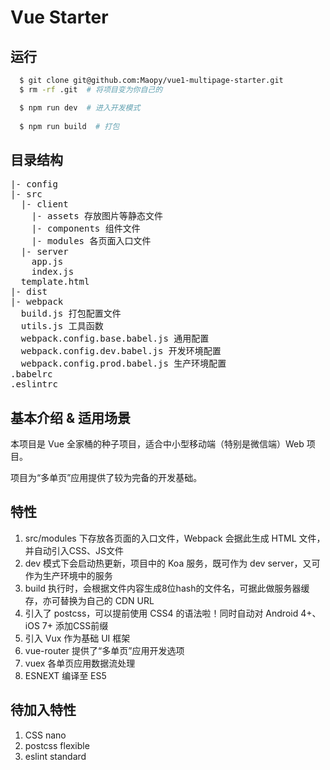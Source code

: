 # Vue Starter

## 运行

```bash
  $ git clone git@github.com:Maopy/vue1-multipage-starter.git
  $ rm -rf .git  # 将项目变为你自己的

  $ npm run dev  # 进入开发模式
  
  $ npm run build  # 打包
```

## 目录结构

<pre>
|- config
|- src
  |- client
    |- assets 存放图片等静态文件
    |- components 组件文件
    |- modules 各页面入口文件
  |- server
    app.js
    index.js
  template.html
|- dist
|- webpack
  build.js 打包配置文件
  utils.js 工具函数
  webpack.config.base.babel.js 通用配置
  webpack.config.dev.babel.js 开发环境配置
  webpack.config.prod.babel.js 生产环境配置
.babelrc
.eslintrc
</pre>

## 基本介绍 & 适用场景

本项目是 Vue 全家桶的种子项目，适合中小型移动端（特别是微信端）Web 项目。

项目为“多单页”应用提供了较为完备的开发基础。

## 特性

1. src/modules 下存放各页面的入口文件，Webpack 会据此生成 HTML 文件，并自动引入CSS、JS文件
2. dev 模式下会启动热更新，项目中的 Koa 服务，既可作为 dev server，又可作为生产环境中的服务
3. build 执行时，会根据文件内容生成8位hash的文件名，可据此做服务器缓存，亦可替换为自己的 CDN URL
4. 引入了 postcss，可以提前使用 CSS4 的语法啦！同时自动对 Android 4+、 iOS 7+ 添加CSS前缀
5. 引入 Vux 作为基础 UI 框架
6. vue-router 提供了“多单页”应用开发选项
7. vuex 各单页应用数据流处理
8. ESNEXT 编译至 ES5

## 待加入特性

1. CSS nano
2. postcss flexible
3. eslint standard

